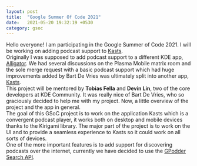 ```yaml
---
layout: post
title:  "Google Summer Of Code 2021"
date:   2021-05-20 19:32:19 +0530
category: gsoc
---
```

Hello everyone! I am participating in the Google Summer of Code 2021. I will be working on adding podcast support to [Kasts](https://summerofcode.withgoogle.com/projects/#6682134443458560).  
Originally I was supposed to add podcast support to a different KDE app, [Alligator](https://apps.kde.org/alligator/). We had several discussions on the Plasma Mobile matrix room and the sole merge request with a basic podcast support which had huge improvements added by Bart De Vries was ultimately split into another app, [Kasts](https://apps.kde.org/kasts/).  
This project will be mentored by <strong>Tobias Fella</strong> and <strong>Devin Lin</strong>, two of the core developers at KDE Community. It was really nice of Bart De Vries, who so graciously decided to help me with my project.
Now, a little overview of the project and the app in general.  
The goal of this GSoC project is to work on the application Kasts which is a convergent podcast player, it works both on desktop and mobile devices thanks to the Kirigami library. The major part of the project is to work on the UI and to provide a seamless experience to Kasts so it could work on all sorts of devices.  
One of the more important features is to add support for discovering podcasts over the internet, currently we have decided to use the [GPodder Search API](https://gpodder.net/search/).  
